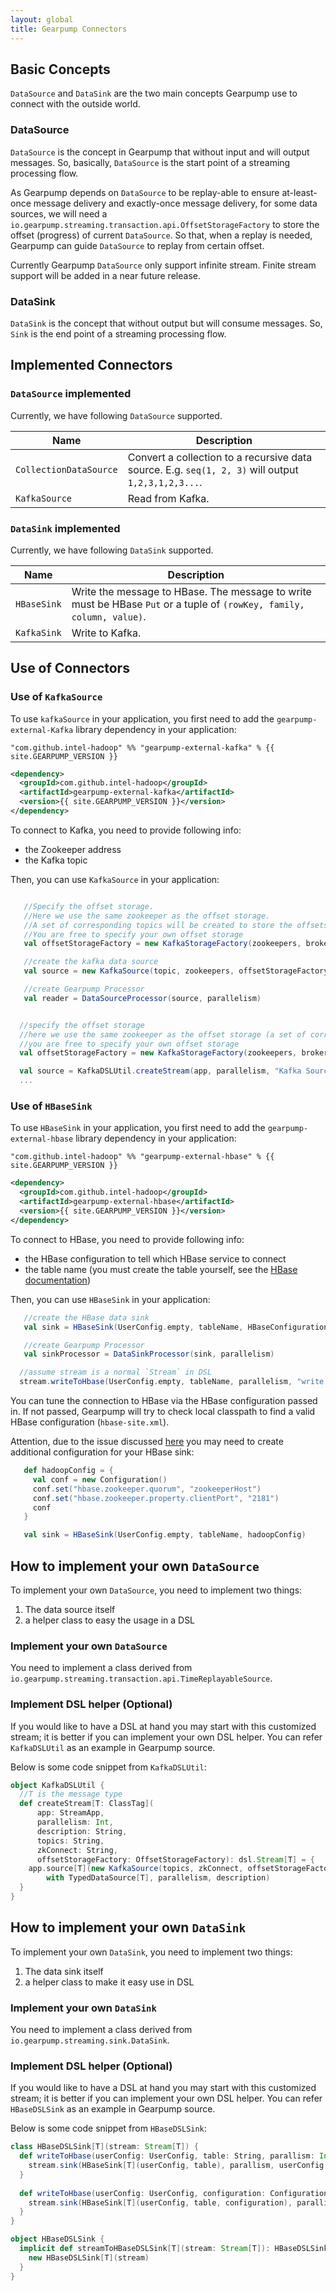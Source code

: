 ```yaml
---
layout: global
title: Gearpump Connectors
---
```


## Basic Concepts
`DataSource` and `DataSink` are the two main concepts Gearpump use to connect with the outside world.

### DataSource
`DataSource` is the concept in Gearpump that without input and will output messages. So, basically, `DataSource` is the start point of a streaming processing flow.

As Gearpump depends on `DataSource` to be replay-able to ensure at-least-once message delivery and exactly-once message delivery, for some data sources, we will need a `io.gearpump.streaming.transaction.api.OffsetStorageFactory` to store the offset (progress) of current `DataSource`. So that, when a replay is needed, Gearpump can guide `DataSource` to replay from certain offset.

Currently Gearpump `DataSource` only support infinite stream. Finite stream support will be added in a near future release.

### DataSink
`DataSink` is the concept that without output but will consume messages. So, `Sink` is the end point of a streaming processing flow.

## Implemented Connectors

### `DataSource` implemented
Currently, we have following `DataSource` supported.

Name | Description
-----| ----------
`CollectionDataSource` | Convert a collection to a recursive data source. E.g. `seq(1, 2, 3)` will output `1,2,3,1,2,3...`.
`KafkaSource` | Read from Kafka.

### `DataSink` implemented
Currently, we have following `DataSink` supported.

Name | Description
-----| ----------
`HBaseSink` | Write the message to HBase. The message to write must be HBase `Put` or a tuple of `(rowKey, family, column, value)`.
`KafkaSink` | Write to Kafka.

## Use of Connectors

### Use of `KafkaSource`
To use `kafkaSource` in your application, you first need to add the `gearpump-external-Kafka` library dependency in your application:

```
"com.github.intel-hadoop" %% "gearpump-external-kafka" % {{ site.GEARPUMP_VERSION }}
```

```xml
<dependency>
  <groupId>com.github.intel-hadoop</groupId>
  <artifactId>gearpump-external-kafka</artifactId>
  <version>{{ site.GEARPUMP_VERSION }}</version>
</dependency>
```

To connect to Kafka, you need to provide following info:
 - the Zookeeper address
 - the Kafka topic

Then, you can use `KafkaSource` in your application:

```scala

   //Specify the offset storage.
   //Here we use the same zookeeper as the offset storage.
   //A set of corresponding topics will be created to store the offsets.
   //You are free to specify your own offset storage
   val offsetStorageFactory = new KafkaStorageFactory(zookeepers, brokers)

   //create the kafka data source
   val source = new KafkaSource(topic, zookeepers, offsetStorageFactory)

   //create Gearpump Processor
   val reader = DataSourceProcessor(source, parallelism)
```

```scala

  //specify the offset storage
  //here we use the same zookeeper as the offset storage (a set of corresponding topics will be created to store the offsets)
  //you are free to specify your own offset storage
  val offsetStorageFactory = new KafkaStorageFactory(zookeepers, brokers)

  val source = KafkaDSLUtil.createStream(app, parallelism, "Kafka Source", topics, zookeepers, offsetStorageFactory)
  ...
```

### Use of `HBaseSink`

To use `HBaseSink` in your application, you first need to add the `gearpump-external-hbase` library dependency in your application:

```
"com.github.intel-hadoop" %% "gearpump-external-hbase" % {{ site.GEARPUMP_VERSION }}
```

```xml
<dependency>
  <groupId>com.github.intel-hadoop</groupId>
  <artifactId>gearpump-external-hbase</artifactId>
  <version>{{ site.GEARPUMP_VERSION }}</version>
</dependency>
```

To connect to HBase, you need to provide following info:
 - the HBase configuration to tell which HBase service to connect
 - the table name (you must create the table yourself, see the [HBase documentation](https://hbase.apache.org/book.html))

Then, you can use `HBaseSink` in your application:

```scala
   //create the HBase data sink
   val sink = HBaseSink(UserConfig.empty, tableName, HBaseConfiguration.create())

   //create Gearpump Processor
   val sinkProcessor = DataSinkProcessor(sink, parallelism)
```

```scala
  //assume stream is a normal `Stream` in DSL
  stream.writeToHbase(UserConfig.empty, tableName, parallelism, "write to HBase")
```

You can tune the connection to HBase via the HBase configuration passed in. If not passed, Gearpump will try to check local classpath to find a valid HBase configuration (`hbase-site.xml`).

Attention, due to the issue discussed [here](http://stackoverflow.com/questions/24456484/hbase-managed-zookeeper-suddenly-trying-to-connect-to-localhost-instead-of-zooke) you may need to create additional configuration for your HBase sink:

```scala
   def hadoopConfig = {
     val conf = new Configuration()
     conf.set("hbase.zookeeper.quorum", "zookeeperHost")
     conf.set("hbase.zookeeper.property.clientPort", "2181")
     conf
   }
```

```scala
   val sink = HBaseSink(UserConfig.empty, tableName, hadoopConfig)
```

## How to implement your own `DataSource`

To implement your own `DataSource`, you need to implement two things:

1. The data source itself
2. a helper class to easy the usage in a DSL

### Implement your own `DataSource`
You need to implement a class derived from `io.gearpump.streaming.transaction.api.TimeReplayableSource`.

### Implement DSL helper (Optional)
If you would like to have a DSL at hand you may start with this customized stream; it is better if you can implement your own DSL helper.
You can refer `KafkaDSLUtil` as an example in Gearpump source.

Below is some code snippet from `KafkaDSLUtil`:

```scala
object KafkaDSLUtil {
  //T is the message type
  def createStream[T: ClassTag](
      app: StreamApp,
      parallelism: Int,
      description: String,
      topics: String,
      zkConnect: String,
      offsetStorageFactory: OffsetStorageFactory): dsl.Stream[T] = {
    app.source[T](new KafkaSource(topics, zkConnect, offsetStorageFactory)
        with TypedDataSource[T], parallelism, description)
  }
}
```

## How to implement your own `DataSink`
To implement your own `DataSink`, you need to implement two things:

1. The data sink itself
2. a helper class to make it easy use in DSL

### Implement your own `DataSink`
You need to implement a class derived from `io.gearpump.streaming.sink.DataSink`.

### Implement DSL helper (Optional)
If you would like to have a DSL at hand you may start with this customized stream; it is better if you can implement your own DSL helper.
You can refer `HBaseDSLSink` as an example in Gearpump source.

Below is some code snippet from `HBaseDSLSink`:

```scala
class HBaseDSLSink[T](stream: Stream[T]) {
  def writeToHbase(userConfig: UserConfig, table: String, parallism: Int, description: String): Stream[T] = {
    stream.sink(HBaseSink[T](userConfig, table), parallism, userConfig, description)
  }
  
  def writeToHbase(userConfig: UserConfig, configuration: Configuration, table: String, parallism: Int, description: String): Stream[T] = {
    stream.sink(HBaseSink[T](userConfig, table, configuration), parallism, userConfig, description)
  }  
}

object HBaseDSLSink {
  implicit def streamToHBaseDSLSink[T](stream: Stream[T]): HBaseDSLSink[T] = {
    new HBaseDSLSink[T](stream)
  }
}
```
